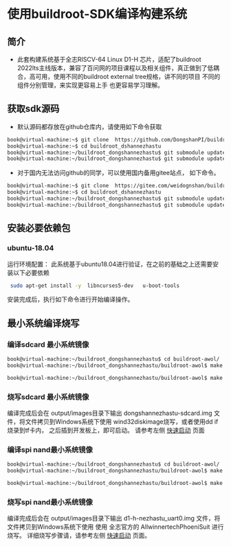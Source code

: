 # 使用buildroot-SDK编译构建系统

## 简介

* 此套构建系统基于全志RISCV-64 Linux D1-H  芯片，适配了buildroot 2022lts主线版本，兼容了百问网的项目课程以及相关组件，真正做到了低耦合，高可用，使用不同的buildroot external tree规格，讲不同的项目 不同的组件分别管理，来实现更容易上手 也更容易学习理解。

## 获取sdk源码

* 默认源码都存放在github仓库内，请使用如下命令获取


```bash
book@virtual-machine:~$ git clone  https://github.com/DongshanPI/buildroot_dongshannezhastu
book@virtual-machine:~$ cd buildroot_dshannezhastu
book@virtual-machine:~/buildroot_dongshannezhastu$ git submodule update --init --recursive
book@virtual-machine:~/buildroot_dongshannezhastu$ git submodule update --recursive --remote
```



*  对于国内无法访问github的同学，可以使用国内备用gitee站点， 如下命令。

```bash
book@virtual-machine:~$ git clone  https://gitee.com/weidognshan/buildroot_dongshannezhastu
book@virtual-machine:~$ cd buildroot_dshannezhastu
book@virtual-machine:~/buildroot_dongshannezhastu$ git submodule update --init --recursive
book@virtual-machine:~/buildroot_dongshannezhastu$ git submodule update --recursive --remote
```

## 安装必要依赖包

### ubuntu-18.04

运行环境配置： 此系统基于ubuntu18.04进行验证，在之前的基础之上还需要安装以下必要依赖

```bash
 sudo apt-get install -y  libncurses5-dev   u-boot-tools
```

安装完成后，执行如下命令进行开始编译操作。


## 最小系统编译烧写

### 编译sdcard 最小系统镜像

```bash
book@virtual-machine:~/buildroot_dongshannezhastu$ cd buildroot-awol/
book@virtual-machine:~/buildroot_dongshannezhastu/buildroot-awol$ make  BR2_EXTERNAL="../br2lvgl  ../br2qt5 ../br2nezhastu"  dongshannezhastu_sdcard_core_defconfig

book@virtual-machine:~/buildroot_dongshannezhastu/buildroot-awol$ make 
```

### 烧写sdcard 最小系统镜像

编译完成后会在 output/images目录下输出 dongshannezhastu-sdcard.img 文件，将文件拷贝到Windows系统下使用 wind32diskimage烧写，或者使用dd if 烧录到tf卡内，
之后插到开发板上，即可启动。 请参考左侧 [快速启动](https://dongshanpi.com/DongshanNezhaSTU/03-QuickStart/#tf) 页面



### 编译spi nand最小系统镜像
```bash
book@virtual-machine:~/buildroot_dongshannezhastu$ cd buildroot-awol/
book@virtual-machine:~/buildroot_dongshannezhastu/buildroot-awol$ make  BR2_EXTERNAL="../br2lvgl  ../br2qt5 ../br2nezhastu"  dongshannezhastu_spinand_core_defconfig

book@virtual-machine:~/buildroot_dongshannezhastu/buildroot-awol$ make 
```


### 烧写spi nand最小系统镜像

编译完成后会在 output/images目录下输出 d1-h-nezhastu_uart0.img 文件，将文件拷贝到Windows系统下使用 使用 全志官方的  AllwinnertechPhoeniSuit 进行烧写。
详细烧写步骤请，请参考左侧 [快速启动](https://dongshanpi.com/DongshanNezhaSTU/03-QuickStart/#spi-nand) 页面。
